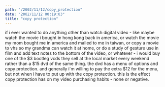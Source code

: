```yaml
---
path: "/2002/11/12/copy_protection" 
date: "2002/11/12 00:19:03" 
title: "copy protection" 
---
```

<p>if i ever wanted to do anything other than watch digital video - like maybe watch the movie i bought in hong kong back in america, or watch the movie my mom bought me in america and mailed to me in taiwan, or copy a movie to vhs so my grandma can watch it at home, or do a study of gesture use in film and add text notes to the bottom of the video, or whatever - i would buy one of the $3 bootleg vcds they sell at the local market every weekend rather than a $15 dvd of the same thing. the dvd has a menu of options and copy protection. and generally i'm willing to pay the extra $12 for the menu, but not when i have to put up with the copy protection. this is the effect copy protection has on my video purchasing habits - none or negative.</p>